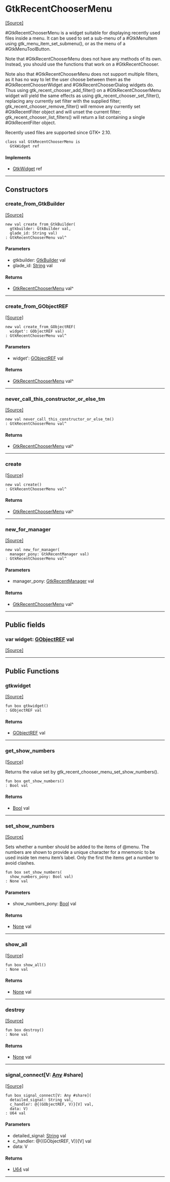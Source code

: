 # GtkRecentChooserMenu
<span class="source-link">[[Source]](src/gtk3/GtkRecentChooserMenu.md#L6)</span>

#GtkRecentChooserMenu is a widget suitable for displaying recently used files
inside a menu.  It can be used to set a sub-menu of a #GtkMenuItem using
gtk_menu_item_set_submenu(), or as the menu of a #GtkMenuToolButton.

Note that #GtkRecentChooserMenu does not have any methods of its own. Instead,
you should use the functions that work on a #GtkRecentChooser.

Note also that #GtkRecentChooserMenu does not support multiple filters, as it
has no way to let the user choose between them as the #GtkRecentChooserWidget
and #GtkRecentChooserDialog widgets do. Thus using gtk_recent_chooser_add_filter()
on a #GtkRecentChooserMenu widget will yield the same effects as using
gtk_recent_chooser_set_filter(), replacing any currently set filter
with the supplied filter; gtk_recent_chooser_remove_filter() will remove
any currently set #GtkRecentFilter object and will unset the current filter;
gtk_recent_chooser_list_filters() will return a list containing a single
#GtkRecentFilter object.

Recently used files are supported since GTK+ 2.10.


```pony
class val GtkRecentChooserMenu is
  GtkWidget ref
```

#### Implements

* [GtkWidget](gtk3-GtkWidget.md) ref

---

## Constructors

### create_from_GtkBuilder
<span class="source-link">[[Source]](src/gtk3/GtkRecentChooserMenu.md#L31)</span>


```pony
new val create_from_GtkBuilder(
  gtkbuilder: GtkBuilder val,
  glade_id: String val)
: GtkRecentChooserMenu val^
```
#### Parameters

*   gtkbuilder: [GtkBuilder](gtk3-GtkBuilder.md) val
*   glade_id: [String](builtin-String.md) val

#### Returns

* [GtkRecentChooserMenu](gtk3-GtkRecentChooserMenu.md) val^

---

### create_from_GObjectREF
<span class="source-link">[[Source]](src/gtk3/GtkRecentChooserMenu.md#L34)</span>


```pony
new val create_from_GObjectREF(
  widget': GObjectREF val)
: GtkRecentChooserMenu val^
```
#### Parameters

*   widget': [GObjectREF](minimal-browser-..-gobject-GObjectREF.md) val

#### Returns

* [GtkRecentChooserMenu](gtk3-GtkRecentChooserMenu.md) val^

---

### never_call_this_constructor_or_else_tm
<span class="source-link">[[Source]](src/gtk3/GtkRecentChooserMenu.md#L37)</span>


```pony
new val never_call_this_constructor_or_else_tm()
: GtkRecentChooserMenu val^
```

#### Returns

* [GtkRecentChooserMenu](gtk3-GtkRecentChooserMenu.md) val^

---

### create
<span class="source-link">[[Source]](src/gtk3/GtkRecentChooserMenu.md#L41)</span>


```pony
new val create()
: GtkRecentChooserMenu val^
```

#### Returns

* [GtkRecentChooserMenu](gtk3-GtkRecentChooserMenu.md) val^

---

### new_for_manager
<span class="source-link">[[Source]](src/gtk3/GtkRecentChooserMenu.md#L44)</span>


```pony
new val new_for_manager(
  manager_pony: GtkRecentManager val)
: GtkRecentChooserMenu val^
```
#### Parameters

*   manager_pony: [GtkRecentManager](gtk3-GtkRecentManager.md) val

#### Returns

* [GtkRecentChooserMenu](gtk3-GtkRecentChooserMenu.md) val^

---

## Public fields

### var widget: [GObjectREF](minimal-browser-..-gobject-GObjectREF.md) val
<span class="source-link">[[Source]](src/gtk3/GtkRecentChooserMenu.md#L27)</span>



---

## Public Functions

### gtkwidget
<span class="source-link">[[Source]](src/gtk3/GtkRecentChooserMenu.md#L29)</span>


```pony
fun box gtkwidget()
: GObjectREF val
```

#### Returns

* [GObjectREF](minimal-browser-..-gobject-GObjectREF.md) val

---

### get_show_numbers
<span class="source-link">[[Source]](src/gtk3/GtkRecentChooserMenu.md#L48)</span>


Returns the value set by gtk_recent_chooser_menu_set_show_numbers().


```pony
fun box get_show_numbers()
: Bool val
```

#### Returns

* [Bool](builtin-Bool.md) val

---

### set_show_numbers
<span class="source-link">[[Source]](src/gtk3/GtkRecentChooserMenu.md#L54)</span>


Sets whether a number should be added to the items of @menu.  The
numbers are shown to provide a unique character for a mnemonic to
be used inside ten menu item’s label.  Only the first the items
get a number to avoid clashes.


```pony
fun box set_show_numbers(
  show_numbers_pony: Bool val)
: None val
```
#### Parameters

*   show_numbers_pony: [Bool](builtin-Bool.md) val

#### Returns

* [None](builtin-None.md) val

---

### show_all
<span class="source-link">[[Source]](src/gtk3/GtkWidget.md#L4)</span>


```pony
fun box show_all()
: None val
```

#### Returns

* [None](builtin-None.md) val

---

### destroy
<span class="source-link">[[Source]](src/gtk3/GtkWidget.md#L7)</span>


```pony
fun box destroy()
: None val
```

#### Returns

* [None](builtin-None.md) val

---

### signal_connect\[V: [Any](builtin-Any.md) #share\]
<span class="source-link">[[Source]](src/gtk3/GtkWidget.md#L10)</span>


```pony
fun box signal_connect[V: Any #share](
  detailed_signal: String val,
  c_handler: @{(GObjectREF, V)}[V] val,
  data: V)
: U64 val
```
#### Parameters

*   detailed_signal: [String](builtin-String.md) val
*   c_handler: @{(GObjectREF, V)}[V] val
*   data: V

#### Returns

* [U64](builtin-U64.md) val

---

